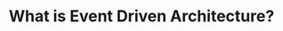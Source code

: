---
title: 'What is Event Driven Architecture?'
description: |
      IBM give us a detailed guide on what is Event Driven Architecture.
difficulty: 'beginner'
type: article
url: https://www.ibm.com/cloud/learn/event-driven-architecture
tags: ['presentation']
---